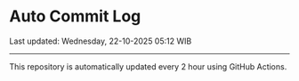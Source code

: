 # Auto Commit Log

Last updated: Wednesday, 22-10-2025 05:12 WIB

---

This repository is automatically updated every 2 hour using GitHub Actions.
